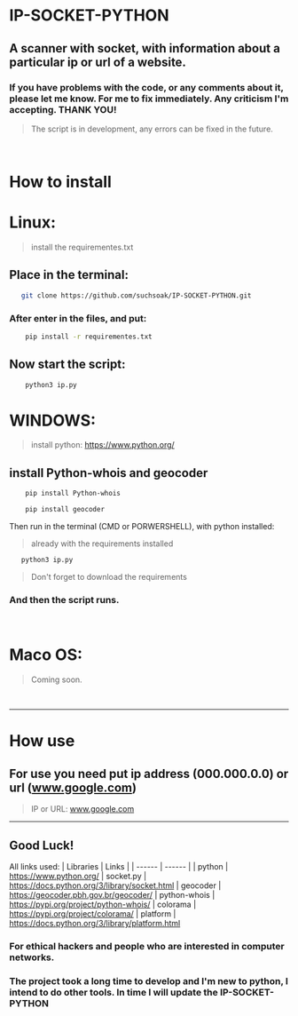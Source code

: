 # IP-SOCKET-PYTHON

<!-- <img alt="Logo-Python" src="https://media0.giphy.com/media/LMt9638dO8dftAjtco/giphy.gif?cid=ecf05e479ntgwlfd551yf12omuk8pvmssn7kdm1fs6qd327e&ep=v1_stickers_search&rid=giphy.gif&ct=s" width="100"></img> -->

## A scanner with socket, with information about a particular ip or url of a website.
### If you have problems with the code, or any comments about it, please let me know. For me to fix immediately. Any criticism I'm accepting. THANK YOU!

> The script is in development, any errors can be fixed in the future.

<br>


# How to install
# Linux:
> install the requirementes.txt

## Place in the terminal:
```sh
   git clone https://github.com/suchsoak/IP-SOCKET-PYTHON.git
```
### After enter in the files, and put:

```sh
    pip install -r requirementes.txt
```

## Now start the script:

```sh
    python3 ip.py
```

# WINDOWS:

>install python:
> https://www.python.org/

## install Python-whois and geocoder

```sh
    pip install Python-whois
```

```sh
    pip install geocoder
```
Then run in the terminal (CMD or PORWERSHELL), with python installed:

> already with the requirements installed

```sh
   python3 ip.py
```

>Don't forget to download the requirements

### And then the script runs.

<br>

# Maco OS:
> Coming soon.

<br>

<hr>

# How use

## For use you need put ip address (000.000.0.0) or url (www.google.com)
> IP or URL: www.google.com

<hr>

Good Luck!
--------

All links used:
| Libraries |  Links |
| ------ | ------ |
| python |  https://www.python.org/ 
| socket.py | https://docs.python.org/3/library/socket.html
| geocoder |  https://geocoder.pbh.gov.br/geocoder/
| python-whois | https://pypi.org/project/python-whois/
| colorama | https://pypi.org/project/colorama/
| platform | https://docs.python.org/3/library/platform.html

### For ethical hackers and people who are interested in computer networks.

### The project took a long time to develop and I'm new to python, I intend to do other tools. In time I will update the IP-SOCKET-PYTHON






